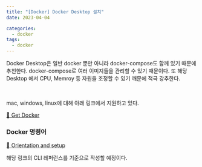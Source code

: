 ```yaml
---
title: "[Docker] Docker Desktop 설치"
date: 2023-04-04

categories:
  - docker
tags:
  - docker
---
```


Docker Desktop은 일반 docker 뿐만 아니라 docker-compose도 함께 있기 때문에 추천한다. docker-compose로 여러 이미지들을 관리할 수 있기 때문이다. 또 해당 Desktop 에서 CPU, Memroy 등 자원을 조정할 수 있기 깨문에 적극 강추한다.

<br>

mac, windows, linux에 대해 아래 링크에서 지원하고 있다.

[ 🔗 Get Docker](https://docs.docker.com/get-docker/)

### Docker 명령어

[ 🔗 Orientation and setup](https://docs.docker.com/get-started/)

해당 링크의 CLI 레퍼런스를 기준으로 작성할 예정이다.

<br>
<br>
